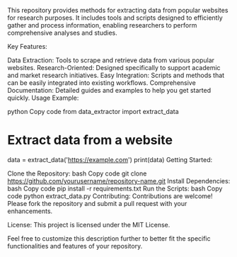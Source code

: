 This repository provides methods for extracting data from popular websites for research purposes. It includes tools and scripts designed to efficiently gather and process information, enabling researchers to perform comprehensive analyses and studies.

Key Features:

Data Extraction: Tools to scrape and retrieve data from various popular websites.
Research-Oriented: Designed specifically to support academic and market research initiatives.
Easy Integration: Scripts and methods that can be easily integrated into existing workflows.
Comprehensive Documentation: Detailed guides and examples to help you get started quickly.
Usage Example:

python
Copy code
from data_extractor import extract_data

# Extract data from a website
data = extract_data('https://example.com')
print(data)
Getting Started:

Clone the Repository:
bash
Copy code
git clone https://github.com/yourusername/repository-name.git
Install Dependencies:
bash
Copy code
pip install -r requirements.txt
Run the Scripts:
bash
Copy code
python extract_data.py
Contributing: Contributions are welcome! Please fork the repository and submit a pull request with your enhancements.

License: This project is licensed under the MIT License.

Feel free to customize this description further to better fit the specific functionalities and features of your repository.